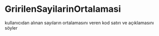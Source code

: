 # GririlenSayilarinOrtalamasi
kullanıcıdan alınan sayıların ortalamasını veren kod satırı ve açıklamasını söyler 

